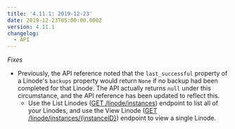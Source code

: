 ```yaml
---
title: '4.11.1: 2019-12-23'
date: 2019-12-23T05:00:00.000Z
version: 4.11.1
changelog:
  - API
---
```

_Fixes_

* Previously, the API reference noted that the `last_successful` property of a Linode's `backups` property would return `None` if no backup had been completed for that Linode. The API actually returns `null` under this circumstance, and the API reference has been updated to reflect this.
  * Use the List Linodes ([GET /linode/instances](https://developers.linode.com/api/v4/linode-instances)) endpoint to list all of your Linodes, and use the View Linode ([GET /linode/instances/{instanceID}](https://developers.linode.com/api/v4/linode-instances-linode-id)) endpoint to view a single Linode.
